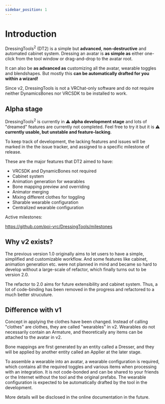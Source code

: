 ```yaml
---
sidebar_position: 1
---
```


# Introduction

DressingTools<sup>2</sup> (DT2) is a simple but **advanced**, **non-destructive** and automated cabinet system. Dressing an avatar is **as simple as** either one-click from the tool window or drag-and-drop to the avatar root.

It can also be **as advanced as** customizing all the avatar, wearable toggles and blendshapes. But mostly this **can be automatically drafted for you within a wizard!**

Since v2, DressingTools is not a VRChat-only software and do not require neither DynamicsBones nor VRCSDK to be installed to work.

## Alpha stage

DressingTools<sup>2</sup> is currently in :warning: **alpha development stage** and lots of "dreamed" features are currently not completed. Feel free to try it but it is :warning: **currently usable, but unstable and feature-lacking**.

To keep track of development, the lacking features and issues will be marked in the the issue tracker, and assigned to a specific milestone of release.

These are the major features that DT2 aimed to have:

- VRCSDK and DynamicBones not required
- Cabinet system
- Animation generation for wearables
- Bone mapping preview and overriding
- Animator merging
- Mixing different clothes for toggling
- Sharable wearable configuration
- Centralized wearable configuration

Active milestones:

https://github.com/poi-vrc/DressingTools/milestones

## Why v2 exists?

The previous version 1.0 originally aims to let users to have a simple, simplified and customizable workflow. And some features like cabinet, animation generation etc. were not planned in mind and became so hard to develop without a large-scale of refactor, which finally turns out to be version 2.0.

The refactor to 2.0 aims for future extensibility and cabinet system. Thus, a lot of code-binding has been removed in the progress and refactored to a much better strucuture.

## Difference with v1

Concept in applying the clothes have been changed. Instead of calling "clothes" are clothes, they are called "wearables" in v2. Wearables do not necessarily contain an Armature, and theoretically any items can be attached to the avatar in v2.

Bone mappings are first generated by an entity called a Dresser, and they will be applied by another entity called an Applier at the later stage.

To assemble a wearable into an avatar, a wearable configuration is required, which contains all the required toggles and various items when processing with an integration. It is not code-bonded and can be shared to your friends or the Internet without the tool and the original prefabs. The wearable configuration is expected to be automatically drafted by the tool in the development.

More details will be disclosed in the online documentation in the future.
